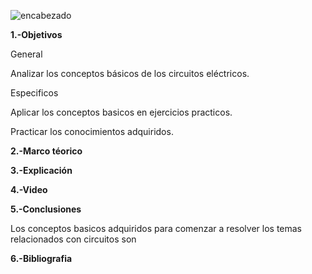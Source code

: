 ![encabezado](https://user-images.githubusercontent.com/75336529/120231087-3fc6e300-c216-11eb-9771-d2d81441e1b9.PNG)

**1.-Objetivos**

General

Analizar los conceptos básicos de los circuitos eléctricos.

Especificos

Aplicar los conceptos basicos en ejercicios practicos.

Practicar los conocimientos adquiridos.

**2.-Marco téorico**



**3.-Explicación**

**4.-Video**

**5.-Conclusiones**

Los conceptos basicos adquiridos para comenzar a resolver los temas relacionados con circuitos son

**6.-Bibliografia**
